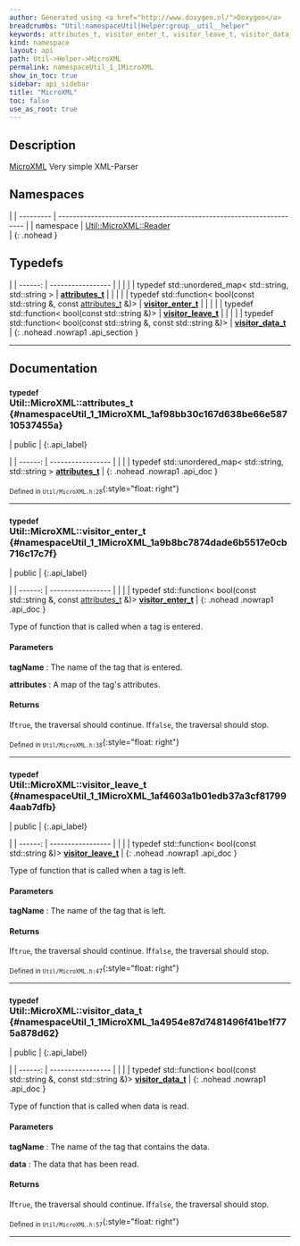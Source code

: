 ```yaml
---
author: Generated using <a href="http://www.doxygen.nl/">Doxygen</a>
breadcrumbs: "Util:namespaceUtil|Helper:group__util__helper"
keywords: attributes_t, visitor_enter_t, visitor_leave_t, visitor_data_t
kind: namespace
layout: api
path: Util->Helper->MicroXML
permalink: namespaceUtil_1_1MicroXML
show_in_toc: true
sidebar: api_sidebar
title: "MicroXML"
toc: false
use_as_root: true
---
```


## Description



 [MicroXML](namespaceUtil_1_1MicroXML) Very simple XML-Parser



## Namespaces

|
| --------- | -------------------------------------------------------------------- | 
| namespace | [Util::MicroXML::Reader](namespaceUtil_1_1MicroXML_1_1Reader) <br/>  | 
{: .nohead }

## Typedefs

|
| ------: | ----------------- |
|  | |
| typedef std::unordered_map< std::string, std::string > | **[attributes_t](#namespaceUtil_1_1MicroXML_1af98bb30c167d638be66e58710537455a)**  |
|  | |
| typedef std::function< bool(const std::string &, const [attributes_t](namespaceUtil_1_1MicroXML#namespaceUtil_1_1MicroXML_1af98bb30c167d638be66e58710537455a) &)> | **[visitor_enter_t](#namespaceUtil_1_1MicroXML_1a9b8bc7874dade6b5517e0cb716c17c7f)**  |
|  | |
| typedef std::function< bool(const std::string &)> | **[visitor_leave_t](#namespaceUtil_1_1MicroXML_1af4603a1b01edb37a3cf817994aab7dfb)**  |
|  | |
| typedef std::function< bool(const std::string &, const std::string &)> | **[visitor_data_t](#namespaceUtil_1_1MicroXML_1a4954e87d7481496f41be1f775a878d62)**  |
{: .nohead .nowrap1 .api_section }


-------------------------------------------------------------------

## Documentation

### <small>typedef</small><br/> Util::MicroXML::attributes_t {#namespaceUtil_1_1MicroXML_1af98bb30c167d638be66e58710537455a}

| public |
{:.api_label}

|
| ------: | ----------------- |
|  |
| typedef std::unordered_map< std::string, std::string > **[attributes_t](#namespaceUtil_1_1MicroXML_1af98bb30c167d638be66e58710537455a)**  |
{: .nohead .nowrap1 .api_doc }





<sub>Defined in `Util/MicroXML.h:28`</sub>{:style="float: right"}

-------------------------------------------------------------------

### <small>typedef</small><br/> Util::MicroXML::visitor_enter_t {#namespaceUtil_1_1MicroXML_1a9b8bc7874dade6b5517e0cb716c17c7f}

| public |
{:.api_label}

|
| ------: | ----------------- |
|  |
| typedef std::function< bool(const std::string &, const [attributes_t](namespaceUtil_1_1MicroXML#namespaceUtil_1_1MicroXML_1af98bb30c167d638be66e58710537455a) &)> **[visitor_enter_t](#namespaceUtil_1_1MicroXML_1a9b8bc7874dade6b5517e0cb716c17c7f)**  |
{: .nohead .nowrap1 .api_doc }



Type of function that is called when a tag is entered.


#### Parameters
**tagName**
:  The name of the tag that is entered.



**attributes**
:  A map of the tag's attributes.




#### Returns
If`true`, the traversal should continue. If`false`, the traversal should stop.





<sub>Defined in `Util/MicroXML.h:38`</sub>{:style="float: right"}

-------------------------------------------------------------------

### <small>typedef</small><br/> Util::MicroXML::visitor_leave_t {#namespaceUtil_1_1MicroXML_1af4603a1b01edb37a3cf817994aab7dfb}

| public |
{:.api_label}

|
| ------: | ----------------- |
|  |
| typedef std::function< bool(const std::string &)> **[visitor_leave_t](#namespaceUtil_1_1MicroXML_1af4603a1b01edb37a3cf817994aab7dfb)**  |
{: .nohead .nowrap1 .api_doc }



Type of function that is called when a tag is left.


#### Parameters
**tagName**
:  The name of the tag that is left.




#### Returns
If`true`, the traversal should continue. If`false`, the traversal should stop.





<sub>Defined in `Util/MicroXML.h:47`</sub>{:style="float: right"}

-------------------------------------------------------------------

### <small>typedef</small><br/> Util::MicroXML::visitor_data_t {#namespaceUtil_1_1MicroXML_1a4954e87d7481496f41be1f775a878d62}

| public |
{:.api_label}

|
| ------: | ----------------- |
|  |
| typedef std::function< bool(const std::string &, const std::string &)> **[visitor_data_t](#namespaceUtil_1_1MicroXML_1a4954e87d7481496f41be1f775a878d62)**  |
{: .nohead .nowrap1 .api_doc }



Type of function that is called when data is read.


#### Parameters
**tagName**
:  The name of the tag that contains the data.



**data**
:  The data that has been read.




#### Returns
If`true`, the traversal should continue. If`false`, the traversal should stop.





<sub>Defined in `Util/MicroXML.h:57`</sub>{:style="float: right"}

-------------------------------------------------------------------

